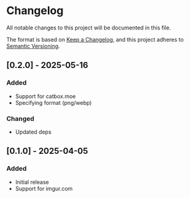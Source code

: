 # Changelog

All notable changes to this project will be documented in this file.

The format is based on [Keep a Changelog](https://keepachangelog.com/en/1.1.0/),
and this project adheres to [Semantic Versioning](https://semver.org/spec/v2.0.0.html).

## [0.2.0] - 2025-05-16

### Added
-   Support for catbox.moe
-   Specifying format (png/webp)

### Changed
-   Updated deps

## [0.1.0] - 2025-04-05

### Added

-   Initial release
-   Support for imgur.com
